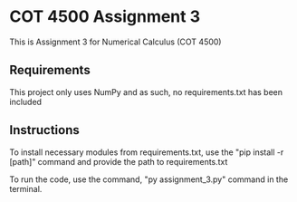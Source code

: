 # COT 4500 Assignment 3
This is Assignment 3 for Numerical Calculus (COT 4500)

## Requirements
This project only uses NumPy and as such, no requirements.txt has been included

## Instructions
To install necessary modules from requirements.txt, use the "pip install -r [path]" command and provide the path to requirements.txt

To run the code, use the command, "py assignment_3.py" command in the terminal.
